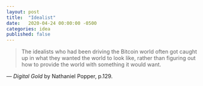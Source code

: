 ```yaml
---
layout: post
title:  "Idealist"
date:   2020-04-24 00:00:00 -0500
categories: idea
published: false
---
```


> The idealists who had been driving the Bitcoin world often got caught up in what they wanted the world to look like, rather than figuring out how to provide the world with something it would want.

— *Digital Gold* by Nathaniel Popper, p.129.
